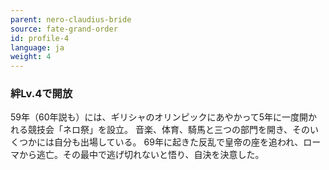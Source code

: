 ```yaml
---
parent: nero-claudius-bride
source: fate-grand-order
id: profile-4
language: ja
weight: 4
---
```


### 絆Lv.4で開放

59年（60年説も）には、ギリシャのオリンピックにあやかって5年に一度開かれる競技会「ネロ祭」を設立。
音楽、体育、騎馬と三つの部門を開き、そのいくつかには自分も出場している。
69年に起きた反乱で皇帝の座を追われ、ローマから逃亡。その最中で逃げ切れないと悟り、自決を決意した。
